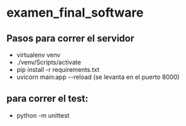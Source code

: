 # examen_final_software
## Pasos para correr el servidor
- virtualenv venv
- ./venv/Scripts/activate
- pip install -r requirements.txt
- uvicorn main:app --reload (se levanta en el puerto 8000)
## para correr el test:
- python -m unittest
